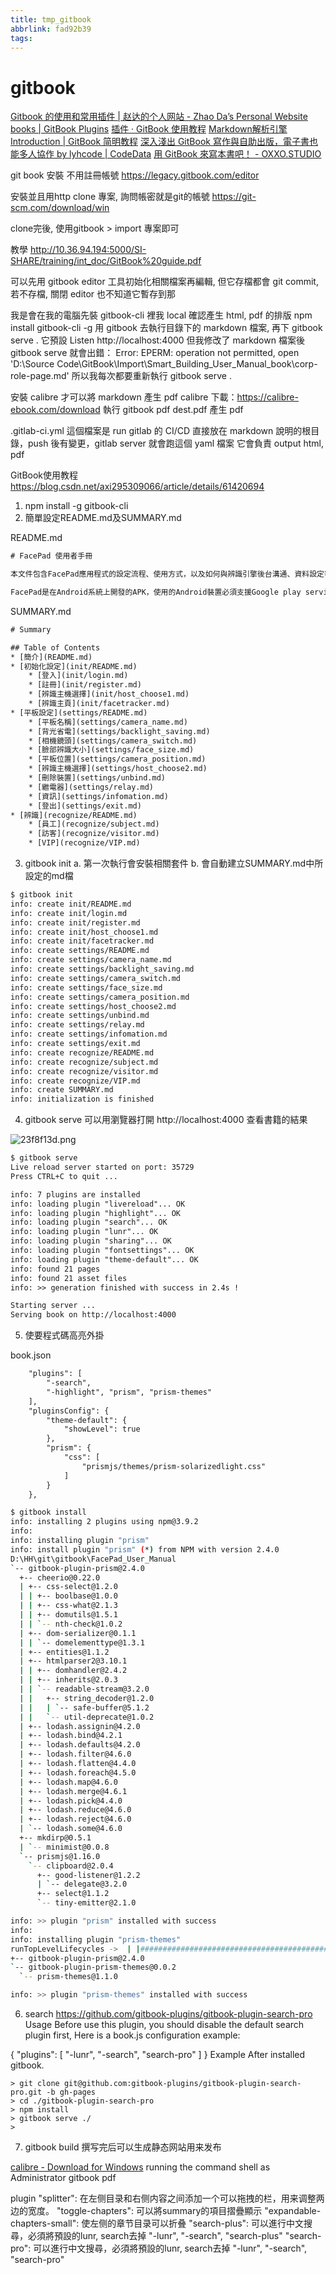 ```yaml
---
title: tmp_gitbook
abbrlink: fad92b39
tags:
---
```

gitbook
===

[Gitbook 的使用和常用插件 \| 赵达的个人网站 - Zhao Da’s Personal Website](https://zhaoda.net/2015/11/09/gitbook-plugins/)
[books \| GitBook Plugins](https://plugins.gitbook.com/plugin/books)
[插件 · GitBook 使用教程](http://gitbook.zhangjikai.com/plugins.html#search-plus)
[Markdown解析引擎](https://api.bitcron.com/read/markdown-compiler)
[Introduction \| GitBook 简明教程](http://www.chengweiyang.cn/gitbook/index.html)
[深入淺出 GitBook 寫作與自助出版，電子書也能多人協作 by lyhcode \| CodeData](http://www.codedata.com.tw/social-coding/gitbook-self-publishing)
[用 GitBook 來寫本書吧！ - OXXO.STUDIO](https://www.oxxostudio.tw/articles/201502/gitbook.html)

git book
安裝 不用註冊帳號
https://legacy.gitbook.com/editor

安裝並且用http clone 專案, 詢問帳密就是git的帳號
https://git-scm.com/download/win

clone完後, 使用gitbook > import 專案即可

教學
http://10.36.94.194:5000/SI-SHARE/training/int_doc/GitBook%20guide.pdf



可以先用 gitbook editor 工具初始化相關檔案再編輯, 但它存檔都會 git commit, 若不存檔, 關閉 editor 也不知道它暫存到那

我是會在我的電腦先裝 gitbook-cli 裡我 local 確認產生 html, pdf 的排版
  npm install gitbook-cli -g
用 gitbook 去執行目錄下的 markdown 檔案, 再下 
  gitbook serve . 
它預設 Listen http://localhost:4000
  但我修改了 markdown 檔案後 gitbook serve 就會出錯：
    Error: EPERM: operation not permitted, open 'D:\Source Code\GitBook\Import\Smart_Building_User_Manual\_book\corp-role-page.md'
  所以我每次都要重新執行
    gitbook serve . 
 
安裝 calibre 才可以將 markdown 產生 pdf
  calibre 下載：https://calibre-ebook.com/download
執行
  gitbook pdf dest.pdf
產生 pdf


.gitlab-ci.yml 這個檔案是 run gitlab 的 CI/CD
  直接放在 markdown 說明的根目錄，push 後有變更，gitlab server 就會跑這個 yaml 檔案
  它會負責 output html, pdf

GitBook使用教程
  https://blog.csdn.net/axi295309066/article/details/61420694
  
  
  
  
1. npm install -g gitbook-cli
2. 簡單設定README.md及SUMMARY.md

README.md
```xml
# FacePad 使用者手冊

本文件包含FacePad應用程式的設定流程、使用方式，以及如何與辨識引擎後台溝通、資料設定等相關說明。

FacePad是在Android系統上開發的APK，使用的Android裝置必須支援Google play service。
```


SUMMARY.md
```xml
# Summary

## Table of Contents
* [簡介](README.md)
* [初始化設定](init/README.md)
    * [登入](init/login.md)
    * [註冊](init/register.md)
    * [辨識主機選擇](init/host_choose1.md)
    * [辨識主頁](init/facetracker.md)
* [平板設定](settings/README.md)
    * [平板名稱](settings/camera_name.md)
    * [背光省電](settings/backlight_saving.md)
    * [相機鏡頭](settings/camera_switch.md)
    * [臉部辨識大小](settings/face_size.md)
    * [平板位置](settings/camera_position.md)
    * [辨識主機選擇](settings/host_choose2.md)
    * [刪除裝置](settings/unbind.md)
    * [繼電器](settings/relay.md)
    * [資訊](settings/infomation.md)
    * [登出](settings/exit.md)
* [辨識](recognize/README.md)
    * [員工](recognize/subject.md)
    * [訪客](recognize/visitor.md)
    * [VIP](recognize/VIP.md)
```

3. gitbook init
   a. 第一次執行會安裝相關套件
   b. 會自動建立SUMMARY.md中所設定的md檔
   
```xml
$ gitbook init
info: create init/README.md
info: create init/login.md
info: create init/register.md
info: create init/host_choose1.md
info: create init/facetracker.md
info: create settings/README.md
info: create settings/camera_name.md
info: create settings/backlight_saving.md
info: create settings/camera_switch.md
info: create settings/face_size.md
info: create settings/camera_position.md
info: create settings/host_choose2.md
info: create settings/unbind.md
info: create settings/relay.md
info: create settings/infomation.md
info: create settings/exit.md
info: create recognize/README.md
info: create recognize/subject.md
info: create recognize/visitor.md
info: create recognize/VIP.md
info: create SUMMARY.md
info: initialization is finished
```


4. gitbook serve
可以用瀏覽器打開 http://localhost:4000 查看書籍的結果

![23f8f13d.png](:storage\77e690a1-db7c-4b4a-be05-d37ee86acb0e\23f8f13d.png)

```xml
$ gitbook serve
Live reload server started on port: 35729
Press CTRL+C to quit ...

info: 7 plugins are installed
info: loading plugin "livereload"... OK
info: loading plugin "highlight"... OK
info: loading plugin "search"... OK
info: loading plugin "lunr"... OK
info: loading plugin "sharing"... OK
info: loading plugin "fontsettings"... OK
info: loading plugin "theme-default"... OK
info: found 21 pages
info: found 21 asset files
info: >> generation finished with success in 2.4s !

Starting server ...
Serving book on http://localhost:4000
```


5. 使要程式碼高亮外掛

book.json
```xml
    "plugins": [
        "-search",
        "-highlight", "prism", "prism-themes"
    ],
    "pluginsConfig": {
        "theme-default": {
            "showLevel": true
        },
        "prism": {
            "css": [
                "prismjs/themes/prism-solarizedlight.css"
            ]
        }
    },
```
```bash
$ gitbook install
info: installing 2 plugins using npm@3.9.2
info:
info: installing plugin "prism"
info: install plugin "prism" (*) from NPM with version 2.4.0
D:\HH\git\gitbook\FacePad_User_Manual
`-- gitbook-plugin-prism@2.4.0
  +-- cheerio@0.22.0
  | +-- css-select@1.2.0
  | | +-- boolbase@1.0.0
  | | +-- css-what@2.1.3
  | | +-- domutils@1.5.1
  | | `-- nth-check@1.0.2
  | +-- dom-serializer@0.1.1
  | | `-- domelementtype@1.3.1
  | +-- entities@1.1.2
  | +-- htmlparser2@3.10.1
  | | +-- domhandler@2.4.2
  | | +-- inherits@2.0.3
  | | `-- readable-stream@3.2.0
  | |   +-- string_decoder@1.2.0
  | |   | `-- safe-buffer@5.1.2
  | |   `-- util-deprecate@1.0.2
  | +-- lodash.assignin@4.2.0
  | +-- lodash.bind@4.2.1
  | +-- lodash.defaults@4.2.0
  | +-- lodash.filter@4.6.0
  | +-- lodash.flatten@4.4.0
  | +-- lodash.foreach@4.5.0
  | +-- lodash.map@4.6.0
  | +-- lodash.merge@4.6.1
  | +-- lodash.pick@4.4.0
  | +-- lodash.reduce@4.6.0
  | +-- lodash.reject@4.6.0
  | `-- lodash.some@4.6.0
  +-- mkdirp@0.5.1
  | `-- minimist@0.0.8
  `-- prismjs@1.16.0
    `-- clipboard@2.0.4
      +-- good-listener@1.2.2
      | `-- delegate@3.2.0
      +-- select@1.1.2
      `-- tiny-emitter@2.1.0

info: >> plugin "prism" installed with success
info:
info: installing plugin "prism-themes"
runTopLevelLifecycles ->  | |########################################################################################################################################################################################################-------| D:\HH\git\gitbook\FacePad_User_Manual
+-- gitbook-plugin-prism@2.4.0
`-- gitbook-plugin-prism-themes@0.0.2
  `-- prism-themes@1.1.0

info: >> plugin "prism-themes" installed with success
```

6. search
<https://github.com/gitbook-plugins/gitbook-plugin-search-pro>
Usage
Before use this plugin, you should disable the default search plugin first, Here is a book.js configuration example:

{
    "plugins": [
      "-lunr", "-search", "search-pro"
    ]
}
Example
After installed gitbook.

    > git clone git@github.com:gitbook-plugins/gitbook-plugin-search-pro.git -b gh-pages
    > cd ./gitbook-plugin-search-pro
    > npm install
    > gitbook serve ./
    > 


7. gitbook build
撰写完后可以生成静态网站用来发布


[calibre - Download for Windows](https://calibre-ebook.com/download_windows)
 running the command shell as Administrator
gitbook pdf

plugin
"splitter": 在左侧目录和右侧内容之间添加一个可以拖拽的栏，用来调整两边的宽度。
"toggle-chapters": 可以將summary的項目摺疊顯示
"expandable-chapters-small": 使左侧的章节目录可以折叠
"search-plus": 可以進行中文搜尋，必須將預設的lunr, search去掉 "-lunr", "-search", "search-plus"
"search-pro": 可以進行中文搜尋，必須將預設的lunr, search去掉 "-lunr", "-search", "search-pro"